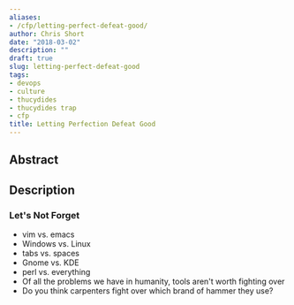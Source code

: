 ```yaml
---
aliases:
- /cfp/letting-perfect-defeat-good/
author: Chris Short
date: "2018-03-02"
description: ""
draft: true
slug: letting-perfect-defeat-good
tags:
- devops
- culture
- thucydides
- thucydides trap
- cfp
title: Letting Perfection Defeat Good
---
```


## Abstract



## Description



### Let's Not Forget

* vim vs. emacs
* Windows vs. Linux
* tabs vs. spaces
* Gnome vs. KDE
* perl vs. everything
* Of all the problems we have in humanity, tools aren't worth fighting over
* Do you think carpenters fight over which brand of hammer they use?

